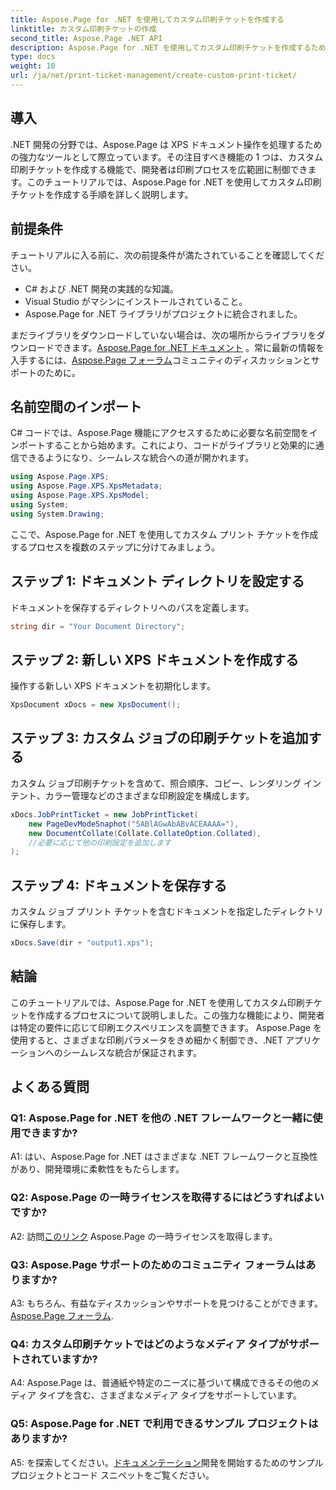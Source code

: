 ```yaml
---
title: Aspose.Page for .NET を使用してカスタム印刷チケットを作成する
linktitle: カスタム印刷チケットの作成
second_title: Aspose.Page .NET API
description: Aspose.Page for .NET を使用してカスタム印刷チケットを作成するためのステップバイステップ ガイドをご覧ください。きめ細かい制御で印刷エクスペリエンスをカスタマイズします。
type: docs
weight: 10
url: /ja/net/print-ticket-management/create-custom-print-ticket/
---
```

## 導入

.NET 開発の分野では、Aspose.Page は XPS ドキュメント操作を処理するための強力なツールとして際立っています。その注目すべき機能の 1 つは、カスタム印刷チケットを作成する機能で、開発者は印刷プロセスを広範囲に制御できます。このチュートリアルでは、Aspose.Page for .NET を使用してカスタム印刷チケットを作成する手順を詳しく説明します。

## 前提条件

チュートリアルに入る前に、次の前提条件が満たされていることを確認してください。

- C# および .NET 開発の実践的な知識。
- Visual Studio がマシンにインストールされていること。
- Aspose.Page for .NET ライブラリがプロジェクトに統合されました。

まだライブラリをダウンロードしていない場合は、次の場所からライブラリをダウンロードできます。[Aspose.Page for .NET ドキュメント](https://reference.aspose.com/page/net/) 。常に最新の情報を入手するには、[Aspose.Page フォーラム](https://forum.aspose.com/c/page/39)コミュニティのディスカッションとサポートのために。

## 名前空間のインポート

C# コードでは、Aspose.Page 機能にアクセスするために必要な名前空間をインポートすることから始めます。これにより、コードがライブラリと効果的に通信できるようになり、シームレスな統合への道が開かれます。

```csharp
using Aspose.Page.XPS;
using Aspose.Page.XPS.XpsMetadata;
using Aspose.Page.XPS.XpsModel;
using System;
using System.Drawing;
```

ここで、Aspose.Page for .NET を使用してカスタム プリント チケットを作成するプロセスを複数のステップに分けてみましょう。

## ステップ 1: ドキュメント ディレクトリを設定する

ドキュメントを保存するディレクトリへのパスを定義します。

```csharp
string dir = "Your Document Directory";
```

## ステップ 2: 新しい XPS ドキュメントを作成する

操作する新しい XPS ドキュメントを初期化します。

```csharp
XpsDocument xDocs = new XpsDocument();
```

## ステップ 3: カスタム ジョブの印刷チケットを追加する

カスタム ジョブ印刷チケットを含めて、照合順序、コピー、レンダリング インテント、カラー管理などのさまざまな印刷設定を構成します。

```csharp
xDocs.JobPrintTicket = new JobPrintTicket(
    new PageDevModeSnaphot("SABlAGwAbABvACEAAAA="),
    new DocumentCollate(Collate.CollateOption.Collated),
    //必要に応じて他の印刷設定を追加します
);
```

## ステップ 4: ドキュメントを保存する

カスタム ジョブ プリント チケットを含むドキュメントを指定したディレクトリに保存します。

```csharp
xDocs.Save(dir + "output1.xps");
```

## 結論

このチュートリアルでは、Aspose.Page for .NET を使用してカスタム印刷チケットを作成するプロセスについて説明しました。この強力な機能により、開発者は特定の要件に応じて印刷エクスペリエンスを調整できます。 Aspose.Page を使用すると、さまざまな印刷パラメータをきめ細かく制御でき、.NET アプリケーションへのシームレスな統合が保証されます。

## よくある質問

### Q1: Aspose.Page for .NET を他の .NET フレームワークと一緒に使用できますか?

A1: はい、Aspose.Page for .NET はさまざまな .NET フレームワークと互換性があり、開発環境に柔軟性をもたらします。

### Q2: Aspose.Page の一時ライセンスを取得するにはどうすればよいですか?

 A2: 訪問[このリンク](https://purchase.aspose.com/temporary-license/) Aspose.Page の一時ライセンスを取得します。

### Q3: Aspose.Page サポートのためのコミュニティ フォーラムはありますか?

 A3: もちろん、有益なディスカッションやサポートを見つけることができます。[Aspose.Page フォーラム](https://forum.aspose.com/c/page/39).

### Q4: カスタム印刷チケットではどのようなメディア タイプがサポートされていますか?

A4: Aspose.Page は、普通紙や特定のニーズに基づいて構成できるその他のメディア タイプを含む、さまざまなメディア タイプをサポートしています。

### Q5: Aspose.Page for .NET で利用できるサンプル プロジェクトはありますか?

 A5: を探索してください。[ドキュメンテーション](https://reference.aspose.com/page/net/)開発を開始するためのサンプル プロジェクトとコード スニペットをご覧ください。